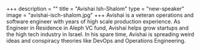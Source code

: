 +++
description = ""
title = "Avishai Ish-Shalom"
type = "new-speaker"
image = "avishai-isch-shalom.jpg"
+++
Avishai is a veteran operations and software engineer with years of high scale production experience. As Engineer in Residence in Aleph VC fund, Avishai helps grow startups and the high tech industry in Israel. In his spare time, Avishai is spreading weird ideas and conspiracy theories like DevOps and Operations Engineering.